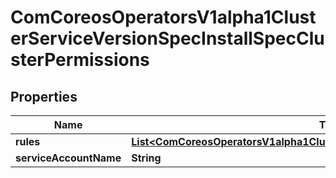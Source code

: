 
# ComCoreosOperatorsV1alpha1ClusterServiceVersionSpecInstallSpecClusterPermissions

## Properties
Name | Type | Description | Notes
------------ | ------------- | ------------- | -------------
**rules** | [**List&lt;ComCoreosOperatorsV1alpha1ClusterServiceVersionSpecInstallSpecRules&gt;**](ComCoreosOperatorsV1alpha1ClusterServiceVersionSpecInstallSpecRules.md) |  | 
**serviceAccountName** | **String** |  | 



